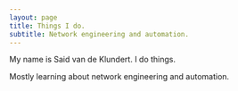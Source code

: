 ```yaml
---
layout: page
title: Things I do.
subtitle: Network engineering and automation.
---
```


My name is Said van de Klundert. I do things.

Mostly learning about network engineering and automation.
